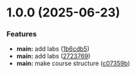 # 1.0.0 (2025-06-23)


### Features

* **main:** add labs ([1b6cdb5](github.com/niktahadzhilari/os-intro/commits/1b6cdb510a1461fbb0ea1bf48b56ca963c213346))
* **main:** add labs ([2723769](github.com/niktahadzhilari/os-intro/commits/27237691bba68def2975c74c8b9cbd3da1518d9a))
* **main:** make course structure ([c07359b](github.com/niktahadzhilari/os-intro/commits/c07359bb54051a75c53172ae7a05cd199f9f454c))



